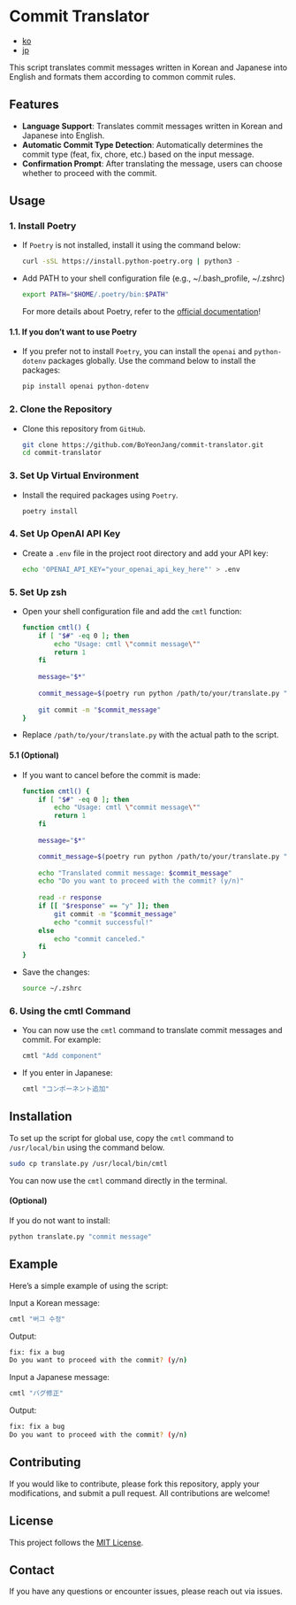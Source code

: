 # Commit Translator

- [ko](docs/README_ko.md)
- [jp](docs/README_jp.md)

This script translates commit messages written in Korean and Japanese into English and formats them according to common commit rules.

## Features
- **Language Support**: Translates commit messages written in Korean and Japanese into English.
- **Automatic Commit Type Detection**: Automatically determines the commit type (feat, fix, chore, etc.) based on the input message.
- **Confirmation Prompt**: After translating the message, users can choose whether to proceed with the commit.

## Usage
### 1. Install Poetry

- If `Poetry` is not installed, install it using the command below:

    ```bash
    curl -sSL https://install.python-poetry.org | python3 -
    ```

- Add PATH to your shell configuration file (e.g., ~/.bash_profile, ~/.zshrc)

    ```bash
    export PATH="$HOME/.poetry/bin:$PATH"
    ```

    For more details about Poetry, refer to the [official documentation](https://python-poetry.org/docs/)!

#### 1.1. If you don’t want to use Poetry

- If you prefer not to install `Poetry`, you can install the `openai` and `python-dotenv` packages globally. Use the command below to install the packages:

    ```bash
    pip install openai python-dotenv
    ```

### 2. Clone the Repository

- Clone this repository from `GitHub`.

    ```bash
    git clone https://github.com/BoYeonJang/commit-translator.git
    cd commit-translator
    ```

### 3. Set Up Virtual Environment

- Install the required packages using `Poetry`.

    ```bash
    poetry install
    ```

### 4. Set Up OpenAI API Key

- Create a `.env` file in the project root directory and add your API key:

    ```bash
    echo 'OPENAI_API_KEY="your_openai_api_key_here"' > .env
    ```

### 5. Set Up zsh

- Open your shell configuration file and add the `cmtl` function:

    ```bash
    function cmtl() {
        if [ "$#" -eq 0 ]; then
            echo "Usage: cmtl \"commit message\""
            return 1
        fi
        
        message="$*"
        
        commit_message=$(poetry run python /path/to/your/translate.py "$message")
        
        git commit -m "$commit_message"
    }
    ```

- Replace `/path/to/your/translate.py` with the actual path to the script.

#### 5.1 (Optional)

- If you want to cancel before the commit is made:

    ```bash
    function cmtl() {
        if [ "$#" -eq 0 ]; then
            echo "Usage: cmtl \"commit message\""
            return 1
        fi
        
        message="$*"

        commit_message=$(poetry run python /path/to/your/translate.py "$message")
        
        echo "Translated commit message: $commit_message"
        echo "Do you want to proceed with the commit? (y/n)"
        
        read -r response
        if [[ "$response" == "y" ]]; then
            git commit -m "$commit_message"
            echo "commit successful!"
        else
            echo "commit canceled."
        fi
    }
    ```

- Save the changes:
    ```bash
    source ~/.zshrc
    ```

### 6. Using the cmtl Command

- You can now use the `cmtl` command to translate commit messages and commit. For example:

    ```bash
    cmtl "Add component"
    ```

- If you enter in Japanese:

    ```bash
    cmtl "コンポーネント追加"
    ```

## Installation
To set up the script for global use, copy the `cmtl` command to `/usr/local/bin` using the command below.

```bash
sudo cp translate.py /usr/local/bin/cmtl
```
You can now use the `cmtl` command directly in the terminal.

#### (Optional)
If you do not want to install:

```bash
python translate.py "commit message"
```

## Example
Here’s a simple example of using the script:

Input a Korean message:
```bash
cmtl "버그 수정"
```

Output:
```bash
fix: fix a bug
Do you want to proceed with the commit? (y/n)
```

Input a Japanese message:
```bash
cmtl "バグ修正"
```
Output:
```bash
fix: fix a bug
Do you want to proceed with the commit? (y/n)
```

## Contributing
If you would like to contribute, please fork this repository, apply your modifications, and submit a pull request. All contributions are welcome!

## License
This project follows the [MIT License](https://mit-license.org/).

## Contact
If you have any questions or encounter issues, please reach out via issues.